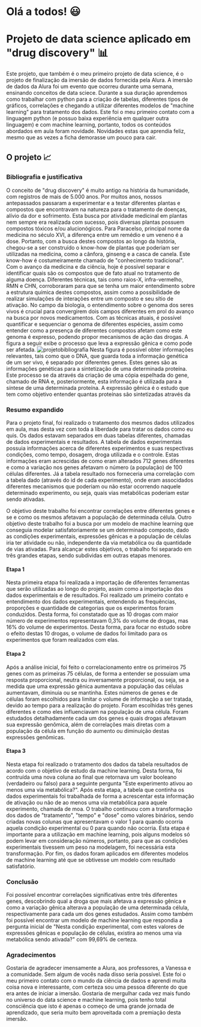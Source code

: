 # Olá a todos! 😃

# Projeto de data science aplicado em "drug discovery" 📊


Este projeto, que também é o meu primeiro projeto de data science, é o projeto de finalização da imersão de dados fornecida pela Alura. 
A imersão de dados da Alura foi um evento que ocorreu durante uma semana, ensinando conceitos de data sciece. Durante a sua duração aprendemos como trabalhar com python para a criação de tabelas, diferentes tipos de gráficos, correlações e chegando a utilizar diferentes modelos de "machine learning" para tratamento dos dados. Este foi o meu primeiro contato com a linguagem python (e possuo baixa experiência em qualquer outra linguagem) e com machine learning, portanto, todos os conteúdos abordados em aula foram novidade. Novidades estas que aprendia feliz, mesmo que as vezes a ficha demorasse um pouco para cair.

## O projeto 📈
### Bibliografia e justificativa
O conceito de "drug discovery" é muito antigo na história da humanidade, com registros de mais de 5.000 anos. Por muitos anos, nossos antepassados passaram a experimentar e a testar diferentes plantas e compostos que encontravam na natureza para o tratamento de doenças, alívio da dor e sofrimento. Esta busca por atividade medicinal em plantas nem sempre era realizada com sucesso, pois diversas plantas possuem compostos tóxicos e/ou alucionógicos. Para Paracelso, principal nome da medicina no século XVI, a diferença entre um remédio e um veneno é a dose. Portanto, com a busca destes compostos ao longo da história, chegou-se a ser construído o know-how de plantas que poderiam ser utilizadas na medicina, como a cânfora, ginseng e a casca de canela. Este know-how é costumeiramente chamado de "conhecimento tradicional".
Com o avanço da medicina e da ciência, hoje é possível separar e identificar quais são os compostos que de fato atual no tratamento de alguma doença. Diferentes técnicas, tais como raios-X, infra-vermelho, RMN e CHN, corroboraram para que se tenha um maior entendimento sobre a estrutura química destes compostos, assim como a possibilidade de realizar simulações de interações entre um composto e seu sítio de ativação. 
No campo da biologia, o entendimento sobre o genoma dos seres vivos é crucial para convergirem dois campos diferentes em prol do avanço na busca por novos medicamentos. Com as técnicas atuais, é possível quantificar e sequenciar o genoma de diferentes espécies, assim como entender como a presença de diferentes compostos afetam como este genoma é expresso, podendo propor mecanismos de ação das drogas. A figura a seguir exibe o processo que leva a expressão gênica e como pode ser afetada. 
![projetobibliografia](https://user-images.githubusercontent.com/82521315/117572832-1bf6fe00-b0ab-11eb-852e-7fb483221ad0.jpg)
Nesta figura é possível obter informações relevantes, tais como que o DNA, que guarda toda a informação genética de um ser vivo, é separado por diferentes genes. Estes genes são as informações genéticas para a sintetização de uma determinada proteína. Este processo se da através da criação de uma cópia espelhada do gene, chamado de RNA e, posteriormente, esta informação é utilizada para a síntese de uma determinada proteína. A expressão gênica é o estudo que tem como objetivo entender quantas proteínas são sintetizadas através da 




### Resumo expandido
Para o projeto final, foi realizado o tratamento dos mesmos dados utilizados em aula, mas desta vez com toda a liberdade para tratar os dados como eu quis. Os dados estavam separados em duas tabelas diferentes, chamadas de dados experimentais e resultados. A tabela de dados experimentais possuia informações acerca de diferentes experimentos e suas respectivas condições, como tempo, dosagem, droga utilizada e o controle. Estas informações eram acrescidas de como eram alterados 712 genes diferentes e como a variação nos genes afetavam o número (a população) de 100 células diferentes. Já a tabela resultado nos forneceria uma correlação com a tabela dado (através do id de cada experimento), onde eram associdados diferentes mecanismos que poderiam ou não estar ocorrendo naquele determinado experimento, ou seja, quais vias metabólicas poderiam estar sendo ativadas. 

O objetivo deste trabalho foi encontrar correlações entre diferentes genes e se e como os mesmos afetavam a população de determinada célula. Outro objetivo deste trabalho foi a busca por um modelo de machine learning que conseguia modelar satisfatoriamente se um determinado composto, dado as condições experimentais, expressões gênicas e a população de células iria ter atividade ou não, independente da via metabólica ou da quantidade de vias ativadas. Para alcançar estes objetivos, o trabalho foi separado em três grandes etapas, sendo subdividas em outras etapas menores.
#### Etapa 1
Nesta primeira etapa foi realizada a importação de diferentes ferramentas que serão utilizadas ao longo do projeto, assim como a importação dos dados experimentais e de resultados. Foi realizado um primeiro contato e entendimento dos dados experimentais, entendendo as frequências, proporções e quantidade de categorias que os experimentos foram conduzidos. Desta forma, foi constatado que as 10 drogas com maior número de experimentos representavam 0,3% do volume de drogas, mas 16% do volume de experimentos. Desta forma, para focar no estudo sobre o efeito destas 10 drogas, o volume de dados foi limitado para os experimentos que foram realizados com elas.
#### Etapa 2
Após a análise inicial, foi feito o correlacionamento entre os primeiros 75 genes com as primeiras 75 células, de forma a entender se possuiam uma resposta proporcional, neutra ou inversamente proporcional, ou seja, se a medida que uma expressão gênica aumentava a população das células aumentavam, diminuia ou se mantinha. Estes números de genes e de células foram escolhidos para limitar o volume de informação a ser tratada, devido ao tempo para a realização do projeto. Foram escolhidas três genes diferentes e como eles influenciavam na população de uma célula. Foram estudados detalhadamente cada um dos genes e quais drogas afetavam sua expressão genômica, além de correlações mais diretas com a população da célula em função do aumento ou diminuição destas expressões genômicas.
#### Etapa 3
Nesta etapa foi realizado o tratamento dos dados da tabela resultados de acordo com o objetivo de estudo da machine learning. Desta forma, foi contruída uma nova coluna ao final que retornava um valor booleano (verdadeiro ou falso) para a seguinte pergunta "Este experimento ativou ao menos uma via metabólica?". Após esta etapa, a tabela que continha os dados experimentais foi trabalhada de forma a acrescentar esta informação de ativação ou não de ao menos uma via metabólica para aquele experimento, chamada de moa. O trabalho continuou com a transformação dos dados de "tratamento", "tempo" e "dose" como valores binários, sendo criadas novas colunas que apresentavam o valor 1 para quando ocorria aquela condição experimental ou 0 para quando não ocorria. Esta etapa é importante para a utilização em machine learning, pois alguns modelos só podem levar em consideração números, portanto, para que as condições experimentais tivessem um peso na modelagem, foi necessária esta transformação. Por fim, os dados foram aplicados em diferentes modelos de machine learning até que se obtivesse um modelo com resultado satisfatório. 
### Conclusão
Foi possível encontrar correlações significativas entre três diferentes genes, descobrindo qual a droga que mais afetava a expressão gênica e como a variação gênica alterava a população de uma determinada célula, respectivamente para cada um dos genes estudados. Assim como também foi possível encontrar um modelo de machine learning que respondia a pergunta inicial de "Nesta condição experimental, com estes valores de expressões gênicas e população de células, existira ao menos uma via metabólica sendo ativada?" com 99,69% de certeza. 
### Agradecimentos
Gostaria de agradecer imensamente a Alura, aos professores, a Vanessa e a comunidade. Sem algum de vocês nada disso seria possível. Este foi o meu primeiro contato com o mundo da ciência de dados e aprendi muita coisa nova e interessante, com certeza sou uma pessoa diferente do que era antes de iniciar a imersão. Gostaria de mergulhar cada vez mais fundo no universo do data science e machine learning, pois tenho total consciência que isto é apenas o começo de uma grande jornada de aprendizado, que seria muito bem aproveitada com a premiação desta imersão.
